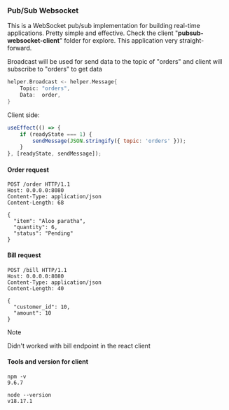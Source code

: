 ### Pub/Sub Websocket

This is a WebSocket pub/sub implementation for building real-time applications. Pretty simple and effective. Check the client "**pubsub-websocket-client**" folder for explore. This application very straight-forward.

Broadcast will be used for send data to the topic of "orders" and client will subscribe to "orders" to get data

```go
helper.Broadcast <- helper.Message{
    Topic: "orders",
    Data:  order,
}
```

Client side:
```js
useEffect(() => {
    if (readyState === 1) {
        sendMessage(JSON.stringify({ topic: 'orders' }));
    }
}, [readyState, sendMessage]);
```

#### Order request

```http
POST /order HTTP/1.1
Host: 0.0.0.0:8080
Content-Type: application/json
Content-Length: 68

{
  "item": "Aloo paratha",
  "quantity": 6,
  "status": "Pending"
}
```

#### Bill request

```http
POST /bill HTTP/1.1
Host: 0.0.0.0:8080
Content-Type: application/json
Content-Length: 40

{
  "customer_id": 10,
  "amount": 10
}
```

> [!NOTE]  
> Didn't worked with bill endpoint in the react client

#### Tools and version for client

```
npm -v
9.6.7

node --version
v18.17.1
```